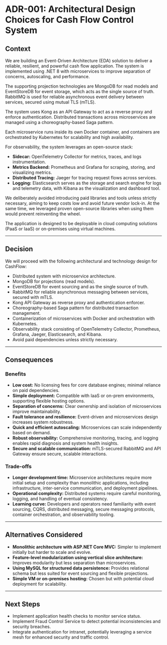 # ADR-001: Architectural Design Choices for Cash Flow Control System

## Context

We are building an Event-Driven Architecture (EDA) solution to deliver a reliable, resilient, and powerful cash flow application. The system is implemented using .NET 8 with microservices to improve separation of concerns, autoscaling, and performance.

The supporting projection technologies are MongoDB for read models and EventStoreDB for event storage, which acts as the single source of truth. RabbitMQ is used for reliable asynchronous event delivery between services, secured using mutual TLS (mTLS).

The system uses Kong as an API Gateway to act as a reverse proxy and enforce authentication. Distributed transactions across microservices are managed using a choreography-based Saga pattern.

Each microservice runs inside its own Docker container, and containers are orchestrated by Kubernetes for scalability and high availability.

For observability, the system leverages an open-source stack:
- **Sidecar:** OpenTelemetry Collector for metrics, traces, and logs instrumentation.  
- **Metrics Backend:** Prometheus and Grafana for scraping, storing, and visualizing metrics.  
- **Distributed Tracing:** Jaeger for tracing request flows across services.  
- **Logging:** Elasticsearch serves as the storage and search engine for logs and telemetry data, with Kibana as the visualization and dashboard tool.

We deliberately avoided introducing paid libraries and tools unless strictly necessary, aiming to keep costs low and avoid future vendor lock-in. At the same time, we leveraged proven open-source libraries when using them would prevent reinventing the wheel.

The application is designed to be deployable in cloud computing solutions (PaaS or IaaS) or on-premises using virtual machines.

---

## Decision

We will proceed with the following architectural and technology design for CashFlow:

- Distributed system with microservice architecture.  
- MongoDB for projections (read models).  
- EventStoreDB for event sourcing and as the single source of truth.  
- RabbitMQ for reliable asynchronous messaging between services, secured with mTLS.  
- Kong API Gateway as reverse proxy and authentication enforcer.  
- Choreography-based Saga pattern for distributed transaction management.  
- Containerization of microservices with Docker and orchestration with Kubernetes.  
- Observability stack consisting of OpenTelemetry Collector, Prometheus, Grafana, Jaeger, Elasticsearch, and Kibana.  
- Avoid paid dependencies unless strictly necessary.

---

## Consequences

### Benefits

- **Low cost:** No licensing fees for core database engines; minimal reliance on paid dependencies.  
- **Simple deployment:** Compatible with IaaS or on-prem environments, supporting flexible hosting options.  
- **Separation of concerns:** Clear ownership and isolation of microservices improve maintainability.  
- **Fault tolerance and resilience:** Event-driven and microservices design increases system robustness.  
- **Quick and efficient autoscaling:** Microservices can scale independently based on demand.  
- **Robust observability:** Comprehensive monitoring, tracing, and logging enables rapid diagnosis and system health insights.  
- **Secure and scalable communication:** mTLS-secured RabbitMQ and API Gateway ensure secure, scalable interactions.

### Trade-offs

- **Longer development time:** Microservice architectures require more initial setup and complexity than monolithic applications, including infrastructure, inter-service communication, and deployment pipelines.  
- **Operational complexity:** Distributed systems require careful monitoring, logging, and handling of eventual consistency.  
- **Learning curve:** Developers and operators need familiarity with event sourcing, CQRS, distributed messaging, secure messaging protocols, container orchestration, and observability tooling.

---

## Alternatives Considered

- **Monolithic architecture with ASP.NET Core MVC:** Simpler to implement initially but harder to scale and evolve.  
- **Feature-level modularization using vertical slice architecture:** Improves modularity but less separation than microservices.  
- **Using MySQL for structured data persistence:** Provides relational schema but less suited for event sourcing and flexible projections.  
- **Simple VM or on-premises hosting:** Chosen but with potential cloud deployment for scalability.

---

## Next Steps

- Implement application health checks to monitor service status.
- Implement Fraud Control Service to detect potential inconsistencies and security breaches.
- Integrate authentication for intranet, potentially leveraging a service mesh for enhanced security and traffic control.